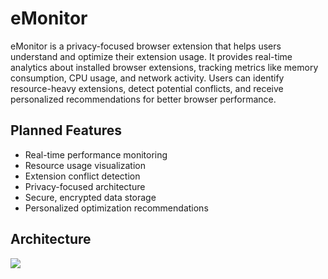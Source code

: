 # eMonitor
eMonitor is a privacy-focused browser extension that helps users understand and optimize their extension usage. 
It provides real-time analytics about installed browser extensions, tracking metrics like memory consumption, CPU usage, and network activity. Users can identify resource-heavy extensions, detect potential conflicts, and receive personalized recommendations for better browser performance.

## Planned Features
* Real-time performance monitoring
* Resource usage visualization
* Extension conflict detection
* Privacy-focused architecture
* Secure, encrypted data storage
* Personalized optimization recommendations

## Architecture
[![](https://mermaid.ink/img/pako:eNp1lN9vmzAQx_8Vi6dOajqt-yXlYVJIsmxTHqKYLtKgD465BlSwmW2WotL_vWcDacgAyXC2P2e-vjv72eMyBm_qPWTyyBOmDAkWkSD46HJ_UKxIiK_kUYMKI6-1yFwKA08m8u4b1D7LcPlkQOhUinsymXwj9VxmGXCjyYIZVhN_FfqMPx6ULEVMKFdpYc78_VXjRY1UoEkAeSEVU1XrvabhWnKWETvPDnDm-WadJM8TJXOYbX5qVN10iO2ROw1xT7Z9cOZDyB11kzOBq-cgTLMLf_Ufe9uxhZIctAY9in7sUN2qHgM_daAqhUnzcfDzacVKG8hvcsilqkbxLxc4L8pR9mvHHmG_hb8l6IEYgIibjjMuKwXzi-O2UhqLUFD_UgxSL-ZNquul4KoqDMRkw6pMsri2KkJsZMUMHFl15mNHXX38Zlka4zSZlSap3Tu0r-5XQz6uptpC2tBw0-QtFYcBpw1tfHYqNVCThR9evQld-O8G0DnjCaJbiFMdXrkPcWMdPBSr78oeIheszkSFOtlLpvoluoN9iI3MiqI9WT-CAP_d5ki7sPXwhtoCyya2mMhdYSOG4I7alajE5JiBve-aDW3ouGwKvMTIVCi7M8maVaB6kl1CnIhfu-BC3_IWrwoRT4yc4Ie0wT1dGz2W0nWI7X2wphezTpt37eWgcpbGeIM924nIMwme3sibohkz9Rh5kXhBjpVG0kpwb2pUCdce3kKHpOuULj6LlOEe826wYOKPlNh9YJmGl1cGKZKs?type=png)](https://mermaid.live/edit#pako:eNp1lN9vmzAQx_8Vi6dOajqt-yXlYVJIsmxTHqKYLtKgD465BlSwmW2WotL_vWcDacgAyXC2P2e-vjv72eMyBm_qPWTyyBOmDAkWkSD46HJ_UKxIiK_kUYMKI6-1yFwKA08m8u4b1D7LcPlkQOhUinsymXwj9VxmGXCjyYIZVhN_FfqMPx6ULEVMKFdpYc78_VXjRY1UoEkAeSEVU1XrvabhWnKWETvPDnDm-WadJM8TJXOYbX5qVN10iO2ROw1xT7Z9cOZDyB11kzOBq-cgTLMLf_Ufe9uxhZIctAY9in7sUN2qHgM_daAqhUnzcfDzacVKG8hvcsilqkbxLxc4L8pR9mvHHmG_hb8l6IEYgIibjjMuKwXzi-O2UhqLUFD_UgxSL-ZNquul4KoqDMRkw6pMsri2KkJsZMUMHFl15mNHXX38Zlka4zSZlSap3Tu0r-5XQz6uptpC2tBw0-QtFYcBpw1tfHYqNVCThR9evQld-O8G0DnjCaJbiFMdXrkPcWMdPBSr78oeIheszkSFOtlLpvoluoN9iI3MiqI9WT-CAP_d5ki7sPXwhtoCyya2mMhdYSOG4I7alajE5JiBve-aDW3ouGwKvMTIVCi7M8maVaB6kl1CnIhfu-BC3_IWrwoRT4yc4Ie0wT1dGz2W0nWI7X2wphezTpt37eWgcpbGeIM924nIMwme3sibohkz9Rh5kXhBjpVG0kpwb2pUCdce3kKHpOuULj6LlOEe826wYOKPlNh9YJmGl1cGKZKs)
